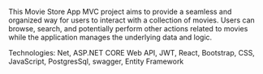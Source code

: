 This Movie Store App MVC project aims to provide a seamless and organized way for users to interact with a collection of movies. Users can browse, search, and potentially perform other actions related to movies while the application manages the underlying data and logic. 

Technologies:  Net, ASP.NET CORE Web API, JWT, React, Bootstrap, CSS, JavaScript, PostgresSql, swagger, Entity Framework 
